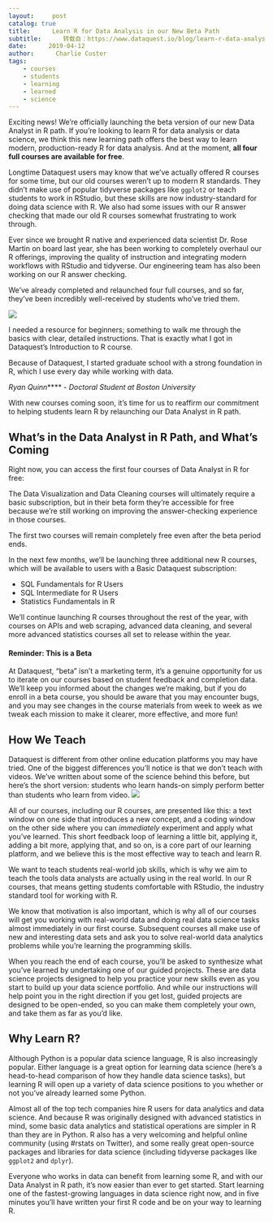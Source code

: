 ```yaml
---
layout:     post
catalog: true
title:      Learn R for Data Analysis in our New Beta Path
subtitle:      转载自：https://www.dataquest.io/blog/learn-r-data-analysis-data-science/
date:      2019-04-12
author:      Charlie Custer
tags:
    - courses
    - students
    - learning
    - learned
    - science
---
```


Exciting news! We’re officially launching the beta version of our new Data Analyst in R path. If you’re looking to learn R for data analysis or data science, we think this new learning path offers the best way to learn modern, production-ready R for data analysis. And at the moment, **all four full courses are available for free**.

Longtime Dataquest users may know that we’ve actually offered R courses for some time, but our old courses weren’t up to modern R standards. They didn’t make use of popular tidyverse packages like `ggplot2` or teach students to work in RStudio, but these skills are now industry-standard for doing data science with R. We also had some issues with our R answer checking that made our old R courses somewhat frustrating to work through.

Ever since we brought R native and experienced data scientist Dr. Rose Martin on board last year, she has been working to completely overhaul our R offerings, improving the quality of instruction and integrating modern workflows with RStudio and tidyverse. Our engineering team has also been working on our R answer checking.

We’ve already completed and relaunched four full courses, and so far, they’ve been incredibly well-received by students who’ve tried them.






![](https://www.dataquest.io/wp-content/uploads/2019/04/headshot.jpg)


I needed a resource for beginners; something to walk me through the basics with clear, detailed instructions. That is exactly what I got in Dataquest’s Introduction to R course.





Because of Dataquest, I started graduate school with a strong foundation in R, which I use every day while working with data.


*Ryan Quinn**​**​* - *Doctoral Student at Boston University*




With new courses coming soon, it’s time for us to reaffirm our commitment to helping students learn R by relaunching our Data Analyst in R path.

## What’s in the Data Analyst in R Path, and What’s Coming

Right now, you can access the first four courses of Data Analyst in R for free:

The Data Visualization and Data Cleaning courses will ultimately require a basic subscription, but in their beta form they’re accessible for free because we’re still working on improving the answer-checking experience in those courses.

The first two courses will remain completely free even after the beta period ends.

In the next few months, we’ll be launching three additional new R courses, which will be available to users with a Basic Dataquest subscription:
- SQL Fundamentals for R Users
- SQL Intermediate for R Users
- Statistics Fundamentals in R

We’ll continue launching R courses throughout the rest of the year, with courses on APIs and web scraping, advanced data cleaning, and several more advanced statistics courses all set to release within the year.

#### Reminder: This is a Beta

At Dataquest, “beta” isn’t a marketing term, it’s a genuine opportunity for us to iterate on our courses based on student feedback and completion data. We’ll keep you informed about the changes we’re making, but if you do enroll in a beta course, you should be aware that you may encounter bugs, and you may see changes in the course materials from week to week as we tweak each mission to make it clearer, more effective, and more fun!

## How We Teach

Dataquest is different from other online education platforms you may have tried. One of the biggest differences you’ll notice is that we don’t teach with videos. We’ve written about some of the science behind this before, but here’s the short version: students who learn hands-on simply perform better than students who learn from video.
![](https://www.dataquest.io/wp-content/uploads/2019/03/data-cleaning-live-coding.gif)


All of our courses, including our R courses, are presented like this: a text window on one side that introduces a new concept, and a coding window on the other side where you can *immediately* experiment and apply what you’ve learned. This short feedback loop of learning a little bit, applying it, adding a bit more, applying that, and so on, is a core part of our learning platform, and we believe this is the most effective way to teach and learn R.

We want to teach students real-world job skills, which is why we aim to teach the tools data analysts are actually using in the real world. In our R courses, that means getting students comfortable with RStudio, the industry standard tool for working with R.

We know that motivation is also important, which is why all of our courses will get you working with real-world data and doing real data science tasks almost immediately in our first course. Subsequent courses all make use of new and interesting data sets and ask you to solve real-world data analytics problems while you’re learning the programming skills.

When you reach the end of each course, you’ll be asked to synthesize what you’ve learned by undertaking one of our guided projects. These are data science projects designed to help you practice your new skills even as you start to build up your data science portfolio. And while our instructions will help point you in the right direction if you get lost, guided projects are designed to be open-ended, so you can make them completely your own, and take them as far as you’d like.

## Why Learn R?

Although Python is a popular data science language, R is also increasingly popular. Either language is a great option for learning data science (here’s a head-to-head comparison of how they handle data science tasks), but learning R will open up a variety of data science positions to you whether or not you’ve already learned some Python.

Almost all of the top tech companies hire R users for data analytics and data science. And because R was originally designed with advanced statistics in mind, some basic data analytics and statistical operations are simpler in R than they are in Python. R also has a very welcoming and helpful online community (using #rstats on Twitter), and some really great open-source packages and libraries for data science (including tidyverse packages like `ggplot2` and `dplyr`).

Everyone who works in data can benefit from learning some R, and with our Data Analyst in R path, it’s now easier than ever to get started. Start learning one of the fastest-growing languages in data science right now, and in five minutes you’ll have written your first R code and be on your way to learning R.
